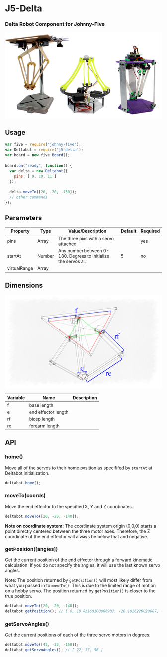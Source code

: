 # J5-Delta

### Delta Robot Component for Johnny-Five

![Delta Robots](https://raw.githubusercontent.com/makenai/j5-delta/master/assets/3deltas.png)

## Usage

```javascript
var five = require("johnny-five");
var Deltabot = require('j5-delta');
var board = new five.Board();

board.on("ready", function() {
  var delta = new Deltabot({
    pins: [ 9, 10, 11 ]
  });

  delta.moveTo([20, -20, -150]);
  // other commands
});
```

## Parameters

| Property | Type | Value/Description | Default | Required |
| --- | --- | --- | --- | --- |
| pins | Array | The three pins with a servo attached |  | yes |
| startAt | Number | Any number between 0-180. Degrees to initialize the servos at. | 5 | no |
| virtualRange |Array

## Dimensions

![Delta Dimensions](https://raw.githubusercontent.com/makenai/j5-delta/master/assets/geometry.png)

| Variable | Name | Description |
| --- | --- | --- |
| f | base length |  |
| e | end effector length |  |
| rf | bicep length |  |
| re | forearm length |  |

## API

### home()

Move all of the servos to their home position as specififed by `startAt` at Deltabot initialization.

```javascript
deltabot.home();
```

### moveTo(coords)

Move the end effector to the specified X, Y and Z coordinates.

```javascript
deltabot.moveTo([20, -20, -140]);
```

**Note on coordinate system:** The coordinate system origin (0,0,0) starts a point directly centered between the three motor axes. Therefore, the Z coordinate of the end effector will always be below that and negative.


### getPosition([angles])

Get the current position of the end effector through a forward kinematic calculation. If you do not specify the angles, it will use the last known servo angles.

Note: The position returned by `getPosition()` will most likely differ from what you passed in to `moveTo()`. This is due to the limited range of motion on a hobby servo. The position returned by `getPosition()` is closer to the true position.

```javascript
deltabot.moveTo([20, -20, -140]);
deltabot.getPosition(); // [ 0, 19.61168100866987, -20.1826220029087, -140.14643590955427 ]
```

### getServoAngles()

Get the current positions of each of the three servo motors in degrees.

```javascript
deltabot.moveTo([45, -32, -150]);
deltabot.getServoAngles(); // [ 22, 17, 56 ]
```


